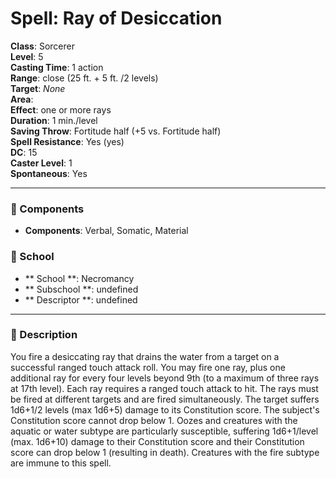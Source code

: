 
# Spell: Ray of Desiccation
**Class**: Sorcerer  
**Level**: 5  
**Casting Time**: 1 action  
**Range**: close (25 ft. + 5 ft. /2 levels)  
**Target**: _None_  
**Area**:   
**Effect**: one or more rays  
**Duration**: 1 min./level  
**Saving Throw**: Fortitude half (+5 vs. Fortitude half)  
**Spell Resistance**: Yes (yes)  
**DC**: 15  
**Caster Level**: 1  
**Spontaneous**: Yes

---

### 🔮 Components
- **Components**: Verbal, Somatic, Material

### 🏫 School
- ** School **: Necromancy
- ** Subschool **: undefined
- ** Descriptor **: undefined
---

### 📜 Description
You fire a desiccating ray that drains the water from a target on a successful ranged touch attack roll. You may fire one ray, plus one additional ray for every four levels beyond 9th (to a maximum of three rays at 17th level). Each ray requires a ranged touch attack to hit. The rays must be fired at different targets and are fired simultaneously. The target suffers 1d6+1/2 levels (max 1d6+5) damage to its Constitution score. The subject's Constitution score cannot drop below 1. Oozes and creatures with the aquatic or water subtype are particularly susceptible, suffering 1d6+1/level (max. 1d6+10) damage to their Constitution score and their Constitution score can drop below 1 (resulting in death). Creatures with the fire subtype are immune to this spell.
